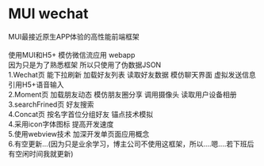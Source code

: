 # MUI wechat
MUI最接近原生APP体验的高性能前端框架<br>				
使用MUI和H5+ 模仿微信流应用 webapp <br>
因为只是为了熟悉框架 所以只使用了伪数据JSON<br>
1.Wechat页 能下拉刷新 加载好友列表 读取好友数据 模仿聊天界面 虚拟发送信息 引用H5+语音输入<br> 
2.Moment页 加载朋友动态 模仿朋友圈分享 调用摄像头 读取用户设备相册<br>
3.searchFrined页 好友搜索<br>
4.Concat页 按名字首位分组好友 锚点技术模拟<br>
4.采用icon字体图标 提高开发速度<br>
5.使用webview技术 加深开发单页面应用概念<br>
6.有空更新...(因为只是业余学习，博主公司不使用这框架，所以....嗯....若下班后有空闲时间我就更新)<br>


